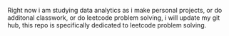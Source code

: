 Right now i am studying data analytics as i make personal projects, or do additonal classwork, or do leetcode problem solving, i will update my git hub, this repo is specifically dedicated to leetcode problem solving.
